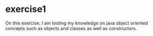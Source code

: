 # exercise1
On this exercise, I am testing my knowledge on java object oriented concepts such as objects and classes as well as constructors. 

